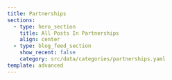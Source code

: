 ```yaml
---
title: Partnerships
sections:
  - type: hero_section
    title: All Posts In Partnerships
    align: center
  - type: blog_feed_section
    show_recent: false
    category: src/data/categories/partnerships.yaml
template: advanced
---
```

